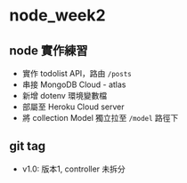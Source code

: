 # node_week2

## node 實作練習
- 實作 todolist API，路由 `/posts`
- 串接 MongoDB Cloud - atlas
- 新增 dotenv 環境變數檔
- 部屬至 Heroku Cloud server
- 將 collection Model 獨立拉至 `/model` 路徑下

## git tag
- v1.0: 版本1, controller 未拆分